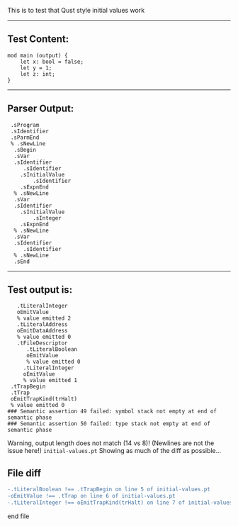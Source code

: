 This is to test that Qust style initial values work

-------------------------


Test Content: 
-------------------------
```
mod main (output) { 
    let x: bool = false;
    let y = 1;
    let z: int;
}
```
------------------------


Parser Output: 
-------------------------
```
 .sProgram
 .sIdentifier
 .sParmEnd
 % .sNewLine
  .sBegin
  .sVar
  .sIdentifier
     .sIdentifier
    .sInitialValue
        .sIdentifier
    .sExpnEnd
  % .sNewLine
  .sVar
  .sIdentifier
    .sInitialValue
        .sInteger
    .sExpnEnd
  % .sNewLine
  .sVar
  .sIdentifier
     .sIdentifier
  % .sNewLine
  .sEnd

```
------------------------

Test output is: 
-------------------------
```
   .tLiteralInteger
   oEmitValue
   % value emitted 2
   .tLiteralAddress
   oEmitDataAddress
   % value emitted 0
   .tFileDescriptor
      .tLiteralBoolean
      oEmitValue
      % value emitted 0
     .tLiteralInteger
     oEmitValue
     % value emitted 1
 .tTrapBegin
 .tTrap
 oEmitTrapKind(trHalt)
 % value emitted 0
### Semantic assertion 49 failed: symbol stack not empty at end of semantic phase
### Semantic assertion 50 failed: type stack not empty at end of semantic phase

```


Warning, output length does not match (14 vs 8)!  (Newlines are not the issue here!) `initial-values.pt`
Showing as much of the diff as possible...

File diff
-------------------------
```diff
-.tLiteralBoolean !== .tTrapBegin on line 5 of initial-values.pt
-oEmitValue !== .tTrap on line 6 of initial-values.pt
-.tLiteralInteger !== oEmitTrapKind(trHalt) on line 7 of initial-values.pt

```
end file
